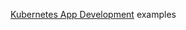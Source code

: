 [Kubernetes App Development](https://matthewpalmer.net/kubernetes-app-developer/kubernetes-book.html) examples
